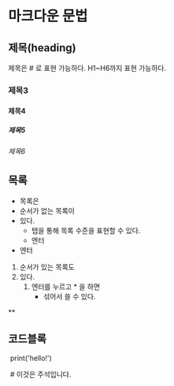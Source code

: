 # 마크다운 문법



## 제목(heading)

제목은 # 로 표현 가능하다. H1~H6까지 표현 가능하다.



### 제목3

#### 제목4

##### 제목5

###### 제목6

## 목록

* 목록은
* 순서가 없는 목록이
* 있다.
  * 탭을 통해 목록 수준을 표현할 수 있다.
  * 엔터
* 엔터



1. 순서가 있는 목록도
2. 있다.
   1. 엔터를 누르고 * 을 하면
      * 섞어서 쓸 수 있다.

**



## 코드블록

​	print('hello!')

​	# 이것은 주석입니다.
